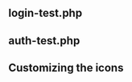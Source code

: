 login-test.php
--------------

auth-test.php
-------------

Customizing the icons
---------------------
